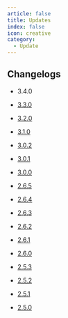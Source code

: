 ```yaml
---
article: false
title: Updates
index: false
icon: creative
category:
  - Update
---
```


## Changelogs

- 3.4.0 <Badge type="primary" text="UPCOMING" vertical="top" />

- [3.3.0](3-3-0.md)  <Badge type="danger" text="NEW" vertical="top" />

- [3.2.0](3-2-0.md)  

- [3.1.0](3-1-0.md)  


<!-- more -->
- [3.0.2](3-0-2.md)

- [3.0.1](3-0-1.md)

- [3.0.0](3-0-0.md)

- [2.6.5](2-6-5.md)

- [2.6.4](2-6-4.md)

- [2.6.3](2-6-3.md)

- [2.6.2](2-6-2.md)

- [2.6.1](2-6-1.md)

- [2.6.0](2-6-0.md) 

- [2.5.3](2-5-3.md)

- [2.5.2](2-5-2.md)

- [2.5.1](2-5-1.md) 

- [2.5.0](2-5-0.md)

